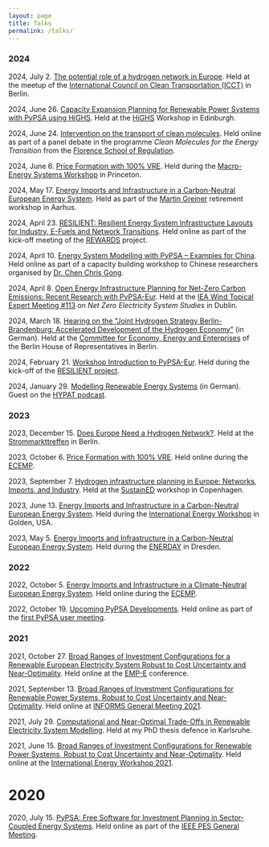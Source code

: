 ```yaml
---
layout: page
title: Talks
permalink: /talks/
---
```


### 2024

2024, July 2. [The potential role of a hydrogen network in Europe](https://tubcloud.tu-berlin.de/s/pbLGEfiSHWeojGk/download/20240702-icct.pdf). Held at the meetup of the [International Council on Clean Transportation (ICCT)](https://theicct.org/) in Berlin.

2024, June 26. [Capacity Expansion Planning for Renewable Power Systems with PyPSA using HiGHS](https://tubcloud.tu-berlin.de/s/nZ6F54RcnoWYLzJ/download/highs-workshop-presentation.slides.html). Held at the [HiGHS](https://highs.dev/) Workshop in Edinburgh.

2024, June 24. [Intervention on the transport of clean molecules](https://tubcloud.tu-berlin.de/s/dx6zLRCAXR7koLP/download/20240624-fsr-clean-molecules). Held online as part of a panel debate in the programme *Clean Molecules for the Energy Transition* from the [Florence School of Regulation](https://fsr.eui.eu/).

2024, June 6. [Price Formation with 100% VRE](https://tubcloud.tu-berlin.de/s/A8NrNoRjidDWaq8/download/mes-2024-neumann-price-formation.pdf). Held during the [Macro-Energy Systems Workshop](https://www.macroenergysystems.org/mes-2024-workshop) in Princeton.

2024, May 17. [Energy Imports and Infrastructure in a Carbon-Neutral European Energy System](https://tubcloud.tu-berlin.de/s/YoBNPrgkAKjpNid/download/20240517-greiner-fest.pdf). Held as part of the [Martin Greiner](https://scholar.google.com/citations?user=FSvNROoAAAAJ&hl=en) retirement workshop in Aarhus.

2024, April 23. [RESILIENT: Resilient Energy System Infrastructure Layouts
for Industry, E-Fuels and Network Transitions](https://tubcloud.tu-berlin.de/s/yjaqGecwqmJxRxd/download/20240423-rewards-kickoff.pdf). Held online as part of the kick-off meeting of the [REWARDS](https://www.iee.fraunhofer.de/de/projekte/suche/2024/rewards.html) project.

2024, April 10. [Energy System Modelling with PyPSA – Examples for China](https://tubcloud.tu-berlin.de/s/di3fNJYB3YsKJ9K/download/20240410-pypsa-china.pdf). Held online as part of a capacity building workshop to Chinese researchers organised by [Dr. Chen Chris Gong](https://www.pik-potsdam.de/members/chengong).

2024, April 8. [Open Energy Infrastructure Planning for Net-Zero Carbon
Emissions: Recent Research with PyPSA-Eur](https://tubcloud.tu-berlin.de/s/FwtsMJtBSKokJRL/download/20240408-iea-wind.pdf). Held at the [IEA Wind Topical Expert Meeting #113](https://iea-wind.org/2024/02/07/tem113-net-zero-electricity-system-studies/) on *Net Zero Electricity System Studies* in Dublin.

2024, March 18. [Hearing on the "Joint Hydrogen Strategy Berlin-Brandenburg:
Accelerated Development of the Hydrogen Economy"](https://tubcloud.tu-berlin.de/s/jwAiZ3WJ6qzEQKJ/download/20240318-abgeordnetenhaus-berlin.pdf) (in German). Held at the [Committee for Economy, Energy and Enterprises](https://www.parlament-berlin.de/Ausschuesse/19-ausschuss-fur-wirtschaft-energie-und-betriebe) of the Berlin House of Representatives in Berlin.

2024, February 21. [Workshop Introduction to PyPSA-Eur](https://docs.google.com/presentation/d/1uBUqnjgltrxNunBcZ2yrZMG7_9qvaFACTye7kR8by4w/edit#slide=id.g1ec455a5967_0_0). Held during the kick-off of the [RESILIENT project](https://resilient-project.github.io/).

2024, January 29. [Modelling Renewable Energy Systems](https://hypat.de/hypat/podcast/audio/folge-8.php) (in German). Guest on the [HYPAT podcast](https://hypat.de/hypat/podcast/).

### 2023

2023, December 15. [Does Europe Need a Hydrogen Network?](https://tubcloud.tu-berlin.de/s/dR7SF8em4JHpajT/download/neumann-strommarkttreffen.pdf). Held at the [Strommarkttreffen](https://www.strommarkttreffen.org/vergangene-treffen/) in Berlin.

2023, October 6. [Price Formation with 100% VRE](https://tubcloud.tu-berlin.de/s/g86owXMc694CWDC/download/ecemp-2023.pdf). Held online during the [ECEMP](https://www.ecemf.eu/ecemp/ecemp-2023/).

2023, September 7. [Hydrogen infrastructure planning in Europe:
Networks, Imports, and Industry](https://tubcloud.tu-berlin.de/s/aXiZ87cjE46nCX3/download/sustained-copenhagen.pdf). Held at the [SustainED](https://csei.eu/event/sustained-2023/) workshop in Copenhagen.

2023, June 13. [Energy Imports and Infrastructure in a Carbon-Neutral European Energy System](https://tubcloud.tu-berlin.de/s/8Zd87DFtY3EPA6x/download/iew-import-infrastructure.pdf). Held during the [International Energy Workshop](https://www.internationalenergyworkshop.org/meetings-16.html) in Golden, USA.

2023, May 5. [Energy Imports and Infrastructure in a Carbon-Neutral European Energy System](https://tubcloud.tu-berlin.de/s/FidZH6dgRbXz6DG/download/enerday-import-benefits.pdf). Held during the [ENERDAY](https://tu-dresden.de/bu/wirtschaft/bwl/ee2/tagungen/enerday-archives) in Dresden.

### 2022

2022, October 5.  [Energy Imports and Infrastructure in a Climate-Neutral European Energy System](https://tubcloud.tu-berlin.de/s/7sQ9t9kFy2iSqpY/download/ecemp-import-benefits.pdf). Held online during the [ECEMP](https://www.ecemf.eu/ecemp/ecemp-2022/).

2022, October 19. [Upcoming PyPSA Developments](https://tubcloud.tu-berlin.de/s/mZWmQ5fFWEa8wFb/download/pypsa-dev.pdf). Held online as part of the [first PyPSA user meeting](https://forum.openmod.org/t/first-ever-pypsa-user-meeting-on-fri-oct-21-9a-12p-cest/3380/5).

### 2021

2021, October 27. [Broad Ranges of Investment Configurations for a Renewable European Electricity System Robust to Cost Uncertainty and Near-Optimality](https://tubcloud.tu-berlin.de/s/dyABToMrHai86C3/download/empe-neumann-2021.pdf). Held online at the [EMP-E](https://emp-e-2021.b2match.io/) conference.

2021, September 13. [Broad Ranges of Investment Configurations for Renewable Power Systems, Robust to Cost Uncertainty and Near-Optimality](https://tubcloud.tu-berlin.de/s/tKDtoFAGk9tq7RX/download/informs-2021.pdf). Held online at [INFORMS General Meeting 2021](https://meetings.informs.org/wordpress/anaheim2021/).

2021, July 29. [Computational and Near-Optimal Trade-Offs
in Renewable Electricity System Modelling](https://tubcloud.tu-berlin.de/s/AsypW8WisLip86K/download/defence.pdf). Held at my PhD thesis defence in Karlsruhe.

2021, June 15. [Broad Ranges of Investment Configurations for Renewable Power
Systems, Robust to Cost Uncertainty and Near-Optimality](https://tubcloud.tu-berlin.de/s/QfzpgMWAAQFc33Y/download/iew-2021.pdf). Held online at the [International Energy Workshop 2021](https://www.internationalenergyworkshop.org/meetings-14.html).

# 2020

2020, July 15. [PyPSA: Free Software for Investment Planning in Sector-Coupled Energy Systems](https://tubcloud.tu-berlin.de/s/grpqpykSnDmDjGW/download/pesgm2020.pdf). Held online as part of the [IEEE PES General Meeting](https://ieeexplore.ieee.org/xpl/conhome/9281379/proceeding).